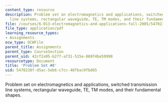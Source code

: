 ```yaml
---
content_type: resource
description: Problem set on electromagnetics and applications, switched transmission
  line systems, rectangular waveguide, TE, TM modes, and their fundamental shapes.
file: /courses/6-013-electromagnetics-and-applications-fall-2005/5470238fd5ac5eb6c7cc48fbac9fbd65_ps8.pdf
file_type: application/pdf
learning_resource_types:
- Assignments
ocw_type: OCWFile
parent_title: Assignments
parent_type: CourseSection
parent_uid: 42cf2a95-b277-a731-515e-869f4be59998
resourcetype: Document
title: 'Problem Set #8'
uid: 5470238f-d5ac-5eb6-c7cc-48fbac9fbd65
---
```

Problem set on electromagnetics and applications, switched transmission line systems, rectangular waveguide, TE, TM modes, and their fundamental shapes.


